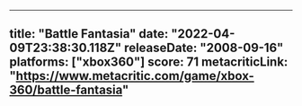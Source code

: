 
---
title: "Battle Fantasia"
date: "2022-04-09T23:38:30.118Z"
releaseDate: "2008-09-16"
platforms: ["xbox360"]
score: 71
metacriticLink: "https://www.metacritic.com/game/xbox-360/battle-fantasia"
---
